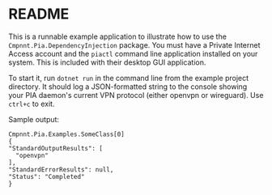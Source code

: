 # README

This is a runnable example application to illustrate how to use the `Cmpnnt.Pia.DependencyInjection` package.
You must have a Private Internet Access account and the `piactl` command line application installed on your system. 
This is included with their desktop GUI application.

To start it, run `dotnet run` in the command line from the example project directory. It should log a JSON-formatted string
to the console showing your PIA daemon's current VPN protocol (either openvpn or wireguard). Use `ctrl+c` to exit.

Sample output: 

```
Cmpnnt.Pia.Examples.SomeClass[0]
{
"StandardOutputResults": [
  "openvpn"
],
"StandardErrorResults": null,
"Status": "Completed"
}
```